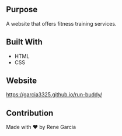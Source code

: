 ## Purpose
A website that offers fitness training services.

## Built With
* HTML
* CSS

## Website
https://garcia3325.github.io/run-buddy/

## Contribution
Made with ❤️ by Rene Garcia
